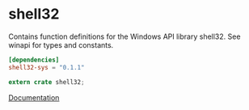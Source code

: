 # shell32 #
Contains function definitions for the Windows API library shell32. See winapi for types and constants.

```toml
[dependencies]
shell32-sys = "0.1.1"
```

```rust
extern crate shell32;
```

[Documentation](https://retep998.github.io/doc/winapi/shell32/)
